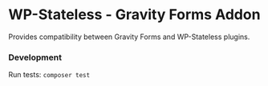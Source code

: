 # WP-Stateless - Gravity Forms Addon

Provides compatibility between Gravity Forms and WP-Stateless plugins.

### Development

Run tests: `composer test`
